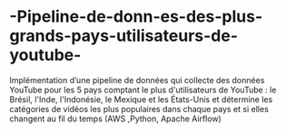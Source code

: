 # -Pipeline-de-donn-es-des-plus-grands-pays-utilisateurs-de-youtube-
Implémentation d’une pipeline de données qui collecte des données YouTube pour les 5 pays comptant le plus d'utilisateurs de YouTube : le Brésil, l'Inde, l'Indonésie, le Mexique et les États-Unis et détermine les catégories de vidéos les plus populaires dans chaque pays et si elles changent au fil du temps (AWS ,Python, Apache Airflow)
